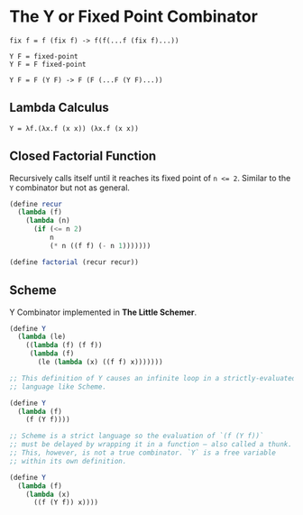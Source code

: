 # The Y or Fixed Point Combinator

```
fix f = f (fix f) -> f(f(...f (fix f)...))

Y F = fixed-point
Y F = F fixed-point

Y F = F (Y F) -> F (F (...F (Y F)...))
```

## Lambda Calculus

```
Y = λf.(λx.f (x x)) (λx.f (x x))
```

## Closed Factorial Function

Recursively calls itself until it reaches its fixed point of `n <= 2`. Similar to the `Y` combinator
but not as general.

```scheme
(define recur
  (lambda (f)
    (lambda (n)
      (if (<= n 2)
          n
          (* n ((f f) (- n 1)))))))

(define factorial (recur recur))
```

## Scheme

Y Combinator implemented in **The Little Schemer**.

```scheme
(define Y
  (lambda (le)
    ((lambda (f) (f f))
     (lambda (f)
       (le (lambda (x) ((f f) x)))))))

;; This definition of Y causes an infinite loop in a strictly-evaluated
;; language like Scheme.

(define Y
  (lambda (f)
    (f (Y f))))

;; Scheme is a strict language so the evaluation of `(f (Y f))`
;; must be delayed by wrapping it in a function — also called a thunk.
;; This, however, is not a true combinator. `Y` is a free variable
;; within its own definition.

(define Y
  (lambda (f)
    (lambda (x)
      ((f (Y f)) x))))
```
